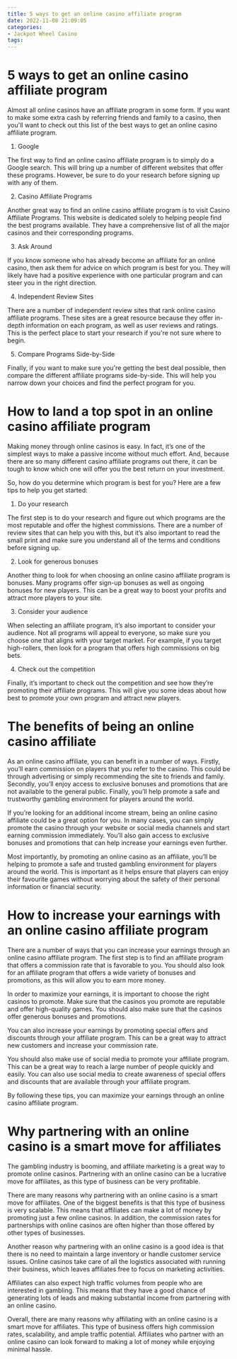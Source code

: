 ```yaml
---
title: 5 ways to get an online casino affiliate program
date: 2022-11-08 21:09:05
categories:
- Jackpot Wheel Casino
tags:
---
```



#  5 ways to get an online casino affiliate program

Almost all online casinos have an affiliate program in some form. If you want to make some extra cash by referring friends and family to a casino, then you'll want to check out this list of the best ways to get an online casino affiliate program.

1. Google

The first way to find an online casino affiliate program is to simply do a Google search. This will bring up a number of different websites that offer these programs. However, be sure to do your research before signing up with any of them.

2. Casino Affiliate Programs

Another great way to find an online casino affiliate program is to visit Casino Affiliate Programs. This website is dedicated solely to helping people find the best programs available. They have a comprehensive list of all the major casinos and their corresponding programs.

3. Ask Around

If you know someone who has already become an affiliate for an online casino, then ask them for advice on which program is best for you. They will likely have had a positive experience with one particular program and can steer you in the right direction.

4. Independent Review Sites

There are a number of independent review sites that rank online casino affiliate programs. These sites are a great resource because they offer in-depth information on each program, as well as user reviews and ratings. This is the perfect place to start your research if you're not sure where to begin.

5. Compare Programs Side-by-Side

Finally, if you want to make sure you're getting the best deal possible, then compare the different affiliate programs side-by-side. This will help you narrow down your choices and find the perfect program for you.

#  How to land a top spot in an online casino affiliate program

Making money through online casinos is easy. In fact, it’s one of the simplest ways to make a passive income without much effort. And, because there are so many different casino affiliate programs out there, it can be tough to know which one will offer you the best return on your investment.

So, how do you determine which program is best for you? Here are a few tips to help you get started:

1. Do your research

The first step is to do your research and figure out which programs are the most reputable and offer the highest commissions. There are a number of review sites that can help you with this, but it’s also important to read the small print and make sure you understand all of the terms and conditions before signing up.

2. Look for generous bonuses

Another thing to look for when choosing an online casino affiliate program is bonuses. Many programs offer sign-up bonuses as well as ongoing bonuses for new players. This can be a great way to boost your profits and attract more players to your site.

3. Consider your audience

When selecting an affiliate program, it’s also important to consider your audience. Not all programs will appeal to everyone, so make sure you choose one that aligns with your target market. For example, if you target high-rollers, then look for a program that offers high commissions on big bets.

4. Check out the competition

Finally, it’s important to check out the competition and see how they’re promoting their affiliate programs. This will give you some ideas about how best to promote your own program and attract new players.

#  The benefits of being an online casino affiliate

As an online casino affiliate, you can benefit in a number of ways. Firstly, you’ll earn commission on players that you refer to the casino. This could be through advertising or simply recommending the site to friends and family. Secondly, you’ll enjoy access to exclusive bonuses and promotions that are not available to the general public. Finally, you’ll help promote a safe and trustworthy gambling environment for players around the world.

If you’re looking for an additional income stream, being an online casino affiliate could be a great option for you. In many cases, you can simply promote the casino through your website or social media channels and start earning commission immediately. You’ll also gain access to exclusive bonuses and promotions that can help increase your earnings even further.

Most importantly, by promoting an online casino as an affiliate, you’ll be helping to promote a safe and trusted gambling environment for players around the world. This is important as it helps ensure that players can enjoy their favourite games without worrying about the safety of their personal information or financial security.

#  How to increase your earnings with an online casino affiliate program

There are a number of ways that you can increase your earnings through an online casino affiliate program. The first step is to find an affiliate program that offers a commission rate that is favorable to you. You should also look for an affiliate program that offers a wide variety of bonuses and promotions, as this will allow you to earn more money.

In order to maximize your earnings, it is important to choose the right casinos to promote. Make sure that the casinos you promote are reputable and offer high-quality games. You should also make sure that the casinos offer generous bonuses and promotions.

You can also increase your earnings by promoting special offers and discounts through your affiliate program. This can be a great way to attract new customers and increase your commission rate.

You should also make use of social media to promote your affiliate program. This can be a great way to reach a large number of people quickly and easily. You can also use social media to create awareness of special offers and discounts that are available through your affiliate program.

By following these tips, you can maximize your earnings through an online casino affiliate program.

#  Why partnering with an online casino is a smart move for affiliates

The gambling industry is booming, and affiliate marketing is a great way to promote online casinos. Partnering with an online casino can be a lucrative move for affiliates, as this type of business can be very profitable.

There are many reasons why partnering with an online casino is a smart move for affiliates. One of the biggest benefits is that this type of business is very scalable. This means that affiliates can make a lot of money by promoting just a few online casinos. In addition, the commission rates for partnerships with online casinos are often higher than those offered by other types of businesses.

Another reason why partnering with an online casino is a good idea is that there is no need to maintain a large inventory or handle customer service issues. Online casinos take care of all the logistics associated with running their business, which leaves affiliates free to focus on marketing activities.

Affiliates can also expect high traffic volumes from people who are interested in gambling. This means that they have a good chance of generating lots of leads and making substantial income from partnering with an online casino.

Overall, there are many reasons why affiliating with an online casino is a smart move for affiliates. This type of business offers high commission rates, scalability, and ample traffic potential. Affiliates who partner with an online casino can look forward to making a lot of money while enjoying minimal hassle.